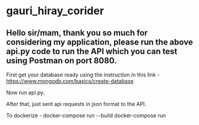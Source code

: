 # gauri_hiray_corider

## Hello sir/mam, thank you so much for considering my application, please run the above api.py code to run the API which you can test using Postman on port 8080.


First get your database ready using the instruction in this link - 
https://www.mongodb.com/basics/create-database

Now run api.py.

After that, just sent api requests in json format to the API.


To dockerize - 
docker-compose run --build
docker-compose run
